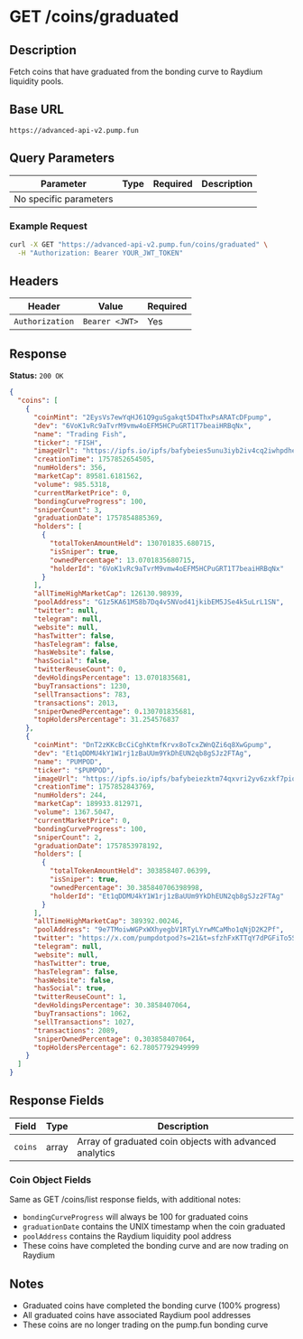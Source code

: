# GET /coins/graduated

## Description
Fetch coins that have graduated from the bonding curve to Raydium liquidity pools.

## Base URL
`https://advanced-api-v2.pump.fun`

## Query Parameters
| Parameter | Type | Required | Description |
|-----------|------|----------|-------------|
| No specific parameters | | | |

### Example Request
```bash
curl -X GET "https://advanced-api-v2.pump.fun/coins/graduated" \
  -H "Authorization: Bearer YOUR_JWT_TOKEN"
```

## Headers
| Header | Value | Required |
|--------|-------|----------|
| `Authorization` | `Bearer <JWT>` | Yes |

## Response
**Status:** `200 OK`

```json
{
  "coins": [
    {
      "coinMint": "2EysVs7ewYqHJ61Q9guSgakqt5D4ThxPsARATcDFpump",
      "dev": "6VoK1vRc9aTvrM9vmw4oEFM5HCPuGRT1T7beaiHRBqNx",
      "name": "Trading Fish",
      "ticker": "FISH",
      "imageUrl": "https://ipfs.io/ipfs/bafybeies5unu3iyb2iv4cq2iwhpdheqaucfqedn5avqybhmj4qp5j4wsbm",
      "creationTime": 1757852654505,
      "numHolders": 356,
      "marketCap": 89581.6181562,
      "volume": 985.5318,
      "currentMarketPrice": 0,
      "bondingCurveProgress": 100,
      "sniperCount": 3,
      "graduationDate": 1757854885369,
      "holders": [
        {
          "totalTokenAmountHeld": 130701835.680715,
          "isSniper": true,
          "ownedPercentage": 13.0701835680715,
          "holderId": "6VoK1vRc9aTvrM9vmw4oEFM5HCPuGRT1T7beaiHRBqNx"
        }
      ],
      "allTimeHighMarketCap": 126130.98939,
      "poolAddress": "G1z5KA61M58b7Dq4v5NVod41jkibEM5JSe4k5uLrL1SN",
      "twitter": null,
      "telegram": null,
      "website": null,
      "hasTwitter": false,
      "hasTelegram": false,
      "hasWebsite": false,
      "hasSocial": false,
      "twitterReuseCount": 0,
      "devHoldingsPercentage": 13.0701835681,
      "buyTransactions": 1230,
      "sellTransactions": 783,
      "transactions": 2013,
      "sniperOwnedPercentage": 0.130701835681,
      "topHoldersPercentage": 31.254576837
    },
    {
      "coinMint": "DnT2zKKcBcCiCghKtmfKrvx8oTcxZWnQZi6q8XwGpump",
      "dev": "Et1qDDMU4kY1W1rj1zBaUUm9YkDhEUN2qb8gSJz2FTAg",
      "name": "PUMPOD",
      "ticker": "$PUMPOD",
      "imageUrl": "https://ipfs.io/ipfs/bafybeiezktm74qxvri2yv6zxkf7pio2cg3cbh7wvq4c5fmubpeczd7n2oy",
      "creationTime": 1757852843769,
      "numHolders": 244,
      "marketCap": 189933.812971,
      "volume": 1367.5047,
      "currentMarketPrice": 0,
      "bondingCurveProgress": 100,
      "sniperCount": 2,
      "graduationDate": 1757853978192,
      "holders": [
        {
          "totalTokenAmountHeld": 303858407.06399,
          "isSniper": true,
          "ownedPercentage": 30.385840706398998,
          "holderId": "Et1qDDMU4kY1W1rj1zBaUUm9YkDhEUN2qb8gSJz2FTAg"
        }
      ],
      "allTimeHighMarketCap": 389392.00246,
      "poolAddress": "9e7TMoiwWGPxWXhyegbV1RTyLYrwMCaMho1qNjD2K2Pf",
      "twitter": "https://x.com/pumpdotpod?s=21&t=sfzhFxKTTqY7dPGFiTo5SQ",
      "telegram": null,
      "website": null,
      "hasTwitter": true,
      "hasTelegram": false,
      "hasWebsite": false,
      "hasSocial": true,
      "twitterReuseCount": 1,
      "devHoldingsPercentage": 30.3858407064,
      "buyTransactions": 1062,
      "sellTransactions": 1027,
      "transactions": 2089,
      "sniperOwnedPercentage": 0.303858407064,
      "topHoldersPercentage": 62.78057792949999
    }
  ]
}
```

## Response Fields
| Field | Type | Description |
|-------|------|-------------|
| `coins` | array | Array of graduated coin objects with advanced analytics |

### Coin Object Fields
Same as GET /coins/list response fields, with additional notes:

- `bondingCurveProgress` will always be 100 for graduated coins
- `graduationDate` contains the UNIX timestamp when the coin graduated
- `poolAddress` contains the Raydium liquidity pool address
- These coins have completed the bonding curve and are now trading on Raydium

## Notes
- Graduated coins have completed the bonding curve (100% progress)
- All graduated coins have associated Raydium pool addresses
- These coins are no longer trading on the pump.fun bonding curve
